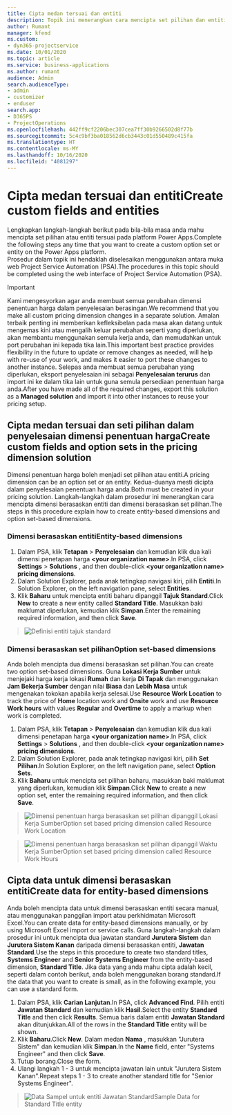 ```yaml
---
title: Cipta medan tersuai dan entiti
description: Topik ini menerangkan cara mencipta set pilihan dan entiti dalam penyelesaian anda sendiri dalam platform Power Apps.
author: Rumant
manager: kfend
ms.custom:
- dyn365-projectservice
ms.date: 10/01/2020
ms.topic: article
ms.service: business-applications
ms.author: rumant
audience: Admin
search.audienceType:
- admin
- customizer
- enduser
search.app:
- D365PS
- ProjectOperations
ms.openlocfilehash: 442ff9cf2206bec307cea7ff30b9266502d8f77b
ms.sourcegitcommit: 5c4c9bf3ba018562d6cb3443c01d550489c415fa
ms.translationtype: HT
ms.contentlocale: ms-MY
ms.lasthandoff: 10/16/2020
ms.locfileid: "4081297"
---
```

# <a name="create-custom-fields-and-entities"></a><span data-ttu-id="df1a3-103">Cipta medan tersuai dan entiti</span><span class="sxs-lookup"><span data-stu-id="df1a3-103">Create custom fields and entities</span></span> 

<span data-ttu-id="df1a3-104">Lengkapkan langkah-langkah berikut pada bila-bila masa anda mahu mencipta set pilihan atau entiti tersuai pada platform Power Apps.</span><span class="sxs-lookup"><span data-stu-id="df1a3-104">Complete the following steps any time that you want to create a custom option set or entity on the Power Apps platform.</span></span>  
<span data-ttu-id="df1a3-105">Prosedur dalam topik ini hendaklah diselesaikan menggunakan antara muka web Project Service Automation (PSA).</span><span class="sxs-lookup"><span data-stu-id="df1a3-105">The procedures in this topic should be completed using the web interface of Project Service Automation (PSA).</span></span>

> [!IMPORTANT]
> <span data-ttu-id="df1a3-106">Kami mengesyorkan agar anda membuat semua perubahan dimensi penentuan harga dalam penyelesaian berasingan.</span><span class="sxs-lookup"><span data-stu-id="df1a3-106">We recommend that you make all custom pricing dimension changes in a separate solution.</span></span> <span data-ttu-id="df1a3-107">Amalan terbaik penting ini memberikan kefleksibelan pada masa akan datang untuk mengemas kini atau mengalih keluar perubahan seperti yang diperlukan, akan membantu menggunakan semula kerja anda, dan memudahkan untuk port perubahan ini kepada tika lain.</span><span class="sxs-lookup"><span data-stu-id="df1a3-107">This important best practice provides flexibility in the future to update or remove changes as needed, will help with re-use of your work, and makes it easier to port these changes to another instance.</span></span> <span data-ttu-id="df1a3-108">Selepas anda membuat semua perubahan yang diperlukan, eksport penyelesaian ini sebagai **Penyelesaian terurus** dan import ini ke dalam tika lain untuk guna semula persediaan penentuan harga anda.</span><span class="sxs-lookup"><span data-stu-id="df1a3-108">After you have made all of the required changes, export this solution as a **Managed solution** and import it into other instances to reuse your pricing setup.</span></span>

  
## <a name="create-custom-fields-and-option-sets-in-the-pricing-dimension-solution"></a><span data-ttu-id="df1a3-109">Cipta medan tersuai dan seti pilihan dalam penyelesaian dimensi penentuan harga</span><span class="sxs-lookup"><span data-stu-id="df1a3-109">Create custom fields and option sets in the pricing dimension solution</span></span>

<span data-ttu-id="df1a3-110">Dimensi penentuan harga boleh menjadi set pilihan atau entiti.</span><span class="sxs-lookup"><span data-stu-id="df1a3-110">A pricing dimension can be an option set or an entity.</span></span> <span data-ttu-id="df1a3-111">Kedua-duanya mesti dicipta dalam penyelesaian penentuan harga anda.</span><span class="sxs-lookup"><span data-stu-id="df1a3-111">Both must be created in your pricing solution.</span></span> <span data-ttu-id="df1a3-112">Langkah-langkah dalam prosedur ini menerangkan cara mencipta dimensi berasaskan entiti dan dimensi berasaskan set pilihan.</span><span class="sxs-lookup"><span data-stu-id="df1a3-112">The steps in this procedure explain how to create entity-based dimensions and option set-based dimensions.</span></span>

### <a name="entity-based-dimensions"></a><span data-ttu-id="df1a3-113">Dimensi berasaskan entiti</span><span class="sxs-lookup"><span data-stu-id="df1a3-113">Entity-based dimensions</span></span>

1. <span data-ttu-id="df1a3-114">Dalam PSA, klik **Tetapan** > **Penyelesaian** dan kemudian klik dua kali dimensi penetapan harga **\<your organization name>**.</span><span class="sxs-lookup"><span data-stu-id="df1a3-114">In PSA, click **Settings** > **Solutions** , and then double-click **\<your organization name> pricing dimensions**.</span></span>
2. <span data-ttu-id="df1a3-115">Dalam Solution Explorer, pada anak tetingkap navigasi kiri, pilih **Entiti**.</span><span class="sxs-lookup"><span data-stu-id="df1a3-115">In Solution Explorer, on the left navigation pane, select **Entities**.</span></span>
3. <span data-ttu-id="df1a3-116">Klik **Baharu** untuk mencipta entiti baharu dipanggil **Tajuk Standard**.</span><span class="sxs-lookup"><span data-stu-id="df1a3-116">Click **New** to create a new entity called **Standard Title**.</span></span> <span data-ttu-id="df1a3-117">Masukkan baki maklumat diperlukan, kemudian klik **Simpan**.</span><span class="sxs-lookup"><span data-stu-id="df1a3-117">Enter the remaining required information, and then click **Save**.</span></span>

> ![Definisi entiti tajuk standard](media/Standard-Title-entity-definition.png)


### <a name="option-set-based-dimensions"></a><span data-ttu-id="df1a3-119">Dimensi berasaskan set pilihan</span><span class="sxs-lookup"><span data-stu-id="df1a3-119">Option set-based dimensions</span></span> 
<span data-ttu-id="df1a3-120">Anda boleh mencipta dua dimensi berasaskan set pilihan.</span><span class="sxs-lookup"><span data-stu-id="df1a3-120">You can create two option set-based dimensions.</span></span> <span data-ttu-id="df1a3-121">Guna **Lokasi Kerja Sumber** untuk menjejaki harga kerja lokasi **Rumah** dan kerja **Di Tapak** dan menggunakan **Jam Bekerja Sumber** dengan nilai **Biasa** dan **Lebih Masa** untuk mengenakan tokokan apabila kerja selesai.</span><span class="sxs-lookup"><span data-stu-id="df1a3-121">Use **Resource Work Location** to track the price of **Home** location work and **Onsite** work and use **Resource Work hours** with values **Regular** and **Overtime** to apply a markup when work is completed.</span></span>


1. <span data-ttu-id="df1a3-122">Dalam PSA, klik **Tetapan** > **Penyelesaian** dan kemudian klik dua kali dimensi penetapan harga **\<your organization name>**.</span><span class="sxs-lookup"><span data-stu-id="df1a3-122">In PSA, click **Settings** > **Solutions** , and then double-click  **\<your organization name> pricing dimensions**.</span></span> 
2. <span data-ttu-id="df1a3-123">Dalam Solution Explorer, pada anak tetingkap navigasi kiri, pilih **Set Pilihan**.</span><span class="sxs-lookup"><span data-stu-id="df1a3-123">In Solution Explorer, on the left navigation pane, select  **Option Sets**.</span></span> 
3. <span data-ttu-id="df1a3-124">Klik **Baharu** untuk mencipta set pilihan baharu, masukkan baki maklumat yang diperlukan, kemudian klik **Simpan**.</span><span class="sxs-lookup"><span data-stu-id="df1a3-124">Click **New** to create a new option set, enter the remaining required information, and then click **Save**.</span></span>

> ![<span data-ttu-id="df1a3-125">Dimensi penentuan harga berasaskan set pilihan dipanggil Lokasi Kerja Sumber</span><span class="sxs-lookup"><span data-stu-id="df1a3-125">Option set based pricing dimension called Resource Work Location</span></span> ](media/Option-set-PD-called-Resource-Work-Location.png)

> ![<span data-ttu-id="df1a3-126">Dimensi penentuan harga berasaskan set pilihan dipanggil Waktu Kerja Sumber</span><span class="sxs-lookup"><span data-stu-id="df1a3-126">Option set based pricing dimension called Resource Work Hours</span></span> ](media/Option-set-PD-called-Resource-Work-Hours.PNG)


## <a name="create-data-for-entity-based-dimensions"></a><span data-ttu-id="df1a3-127">Cipta data untuk dimensi berasaskan entiti</span><span class="sxs-lookup"><span data-stu-id="df1a3-127">Create data for entity-based dimensions</span></span>

<span data-ttu-id="df1a3-128">Anda boleh mencipta data untuk dimensi berasaskan entiti secara manual, atau menggunakan panggilan import atau perkhidmatan Microsoft Excel.</span><span class="sxs-lookup"><span data-stu-id="df1a3-128">You can create data for entity-based dimensions manually, or by using Microsoft Excel import or service calls.</span></span> <span data-ttu-id="df1a3-129">Guna langkah-langkah dalam prosedur ini untuk mencipta dua jawatan standard **Jurutera Sistem** dan **Jurutera Sistem Kanan** daripada dimensi berasaskan entiti, **Jawatan Standard**.</span><span class="sxs-lookup"><span data-stu-id="df1a3-129">Use the steps in this procedure to create two standard titles, **Systems Engineer** and **Senior Systems Engineer** from the entity-based dimension, **Standard Title**.</span></span> <span data-ttu-id="df1a3-130">Jika data yang anda mahu cipta adalah kecil, seperti dalam contoh berikut, anda boleh menggunakan borang standard.</span><span class="sxs-lookup"><span data-stu-id="df1a3-130">If the data that you want to create is small, as in the following example, you can use a standard form.</span></span>

1. <span data-ttu-id="df1a3-131">Dalam PSA, klik **Carian Lanjutan**.</span><span class="sxs-lookup"><span data-stu-id="df1a3-131">In PSA, click **Advanced Find**.</span></span> <span data-ttu-id="df1a3-132">Pilih entiti **Jawatan Standard** dan kemudian klik **Hasil**.</span><span class="sxs-lookup"><span data-stu-id="df1a3-132">Select the entity **Standard Title** and then click **Results**.</span></span> <span data-ttu-id="df1a3-133">Semua baris dalam entiti **Jawatan Standard** akan ditunjukkan.</span><span class="sxs-lookup"><span data-stu-id="df1a3-133">All of the rows in the **Standard Title** entity will be shown.</span></span>
2. <span data-ttu-id="df1a3-134">Klik **Baharu**.</span><span class="sxs-lookup"><span data-stu-id="df1a3-134">Click **New**.</span></span> <span data-ttu-id="df1a3-135">Dalam medan **Nama** , masukkan "Jurutera Sistem" dan kemudian klik **Simpan**.</span><span class="sxs-lookup"><span data-stu-id="df1a3-135">In the **Name** field, enter "Systems Engineer" and then click **Save**.</span></span>
3. <span data-ttu-id="df1a3-136">Tutup borang.</span><span class="sxs-lookup"><span data-stu-id="df1a3-136">Close the form.</span></span> 
4. <span data-ttu-id="df1a3-137">Ulangi langkah 1 - 3 untuk mencipta jawatan lain untuk "Jurutera Sistem Kanan".</span><span class="sxs-lookup"><span data-stu-id="df1a3-137">Repeat steps 1 - 3 to create another standard title for "Senior Systems Engineer".</span></span>

> ![<span data-ttu-id="df1a3-138">Data Sampel untuk entiti Jawatan Standard</span><span class="sxs-lookup"><span data-stu-id="df1a3-138">Sample Data for Standard Title entity</span></span> ](media/ST-data.png)


